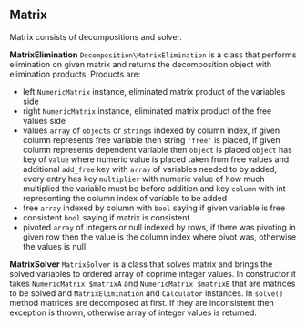 ## Matrix

Matrix consists of decompositions and solver.

**MatrixElimination**
`Decomposition\MatrixElimination` is a class that performs elimination on given matrix and returns the decomposition object with elimination products.
Products are:

* left
`NumericMatrix` instance, eliminated matrix product of the variables side
* right
`NumericMatrix` instance, eliminated matrix product of the free values side
* values
`array` of `objects` or `strings` indexed by column index, if given column represents free variable then string `'free'` is placed, if given column represents dependent variable then `object` is placed
`object` has key of `value` where numeric value is placed taken from free values and additional `add_free` key with `array` of variables needed to by added, every entry has key `multiplier` with numeric value of how much multiplied the variable must be before addition and key `column` with int representing the column index of variable to be added
* free
`array` indexed by column with `bool` saying if given variable is free
* consistent
`bool` saying if matrix is consistent
* pivoted
`array` of integers or null indexed by rows, if there was pivoting in given row then the value is the column index where pivot was, otherwise the values is null

**MatrixSolver**
`MatrixSolver` is a class that solves matrix and brings the solved variables to ordered array of coprime integer values.
In constructor it takes `NumericMatrix $matrixA` and `NumericMatrix $matrixB` that are matrices to be solved and `MatrixElimination` and `Calculator` instances.
In `solve()` method matrices are decomposed at first. If they are inconsistent then exception is thrown, otherwise array of integer values is returned.